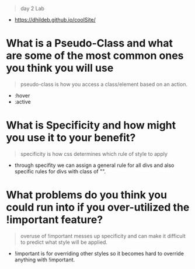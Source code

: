 > day 2 Lab
- https://dhildeb.github.io/coolSite/

# What is a Pseudo-Class and what are some of the most common ones you think you will use

> pseudo-class is how you access a class/element based on an action.
- :hover
- :active

# What is Specificity and how might you use it to your benefit?

> specificity is how css determines which rule of style to apply
- through specifity we can assign a general rule for all divs and also specific rules for divs with class of "".

# What problems do you think you could run into if you over-utilized the !important feature?

> overuse of !important messes up specificity and can make it difficult to predict what style will be applied.
- !important is for overriding other styles so it becomes hard to override anything with !important.
